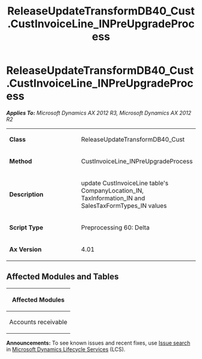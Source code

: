 ﻿---
title: ReleaseUpdateTransformDB40_Cust.CustInvoiceLine_INPreUpgradeProcess
TOCTitle: ReleaseUpdateTransformDB40_Cust.CustInvoiceLine_INPreUpgradeProcess
ms:assetid: a0f92470-9e29-d7f2-f308-9ea9e65c9187
ms:mtpsurl: https://msdn.microsoft.com/en-us/library/JJ736716(v=AX.60)
ms:contentKeyID: 49710148
ms.date: 05/18/2015
mtps_version: v=AX.60
---

# ReleaseUpdateTransformDB40\_Cust.CustInvoiceLine\_INPreUpgradeProcess 


_**Applies To:** Microsoft Dynamics AX 2012 R3, Microsoft Dynamics AX 2012 R2_

<table>
<colgroup>
<col style="width: 50%" />
<col style="width: 50%" />
</colgroup>
<tbody>
<tr class="odd">
<td><p><strong>Class</strong></p></td>
<td><p>ReleaseUpdateTransformDB40_Cust</p></td>
</tr>
<tr class="even">
<td><p><strong>Method</strong></p></td>
<td><p>CustInvoiceLine_INPreUpgradeProcess</p></td>
</tr>
<tr class="odd">
<td><p><strong>Description</strong></p></td>
<td><p>update CustInvoiceLine table's CompanyLocation_IN, TaxInformation_IN and SalesTaxFormTypes_IN values</p></td>
</tr>
<tr class="even">
<td><p><strong>Script Type</strong></p></td>
<td><p>Preprocessing 60: Delta</p></td>
</tr>
<tr class="odd">
<td><p><strong>Ax Version</strong></p></td>
<td><p>4.01</p></td>
</tr>
</tbody>
</table>


## Affected Modules and Tables

<table>
<colgroup>
<col style="width: 100%" />
</colgroup>
<thead>
<tr class="header">
<th><p>Affected Modules</p></th>
</tr>
</thead>
<tbody>
<tr class="odd">
<td><p>Accounts receivable</p></td>
</tr>
</tbody>
</table>

  
**Announcements:** To see known issues and recent fixes, use [Issue search](http://go.microsoft.com/fwlink/?linkid=389258) in [Microsoft Dynamics Lifecycle Services](http://go.microsoft.com/fwlink/?linkid=306505) (LCS).

